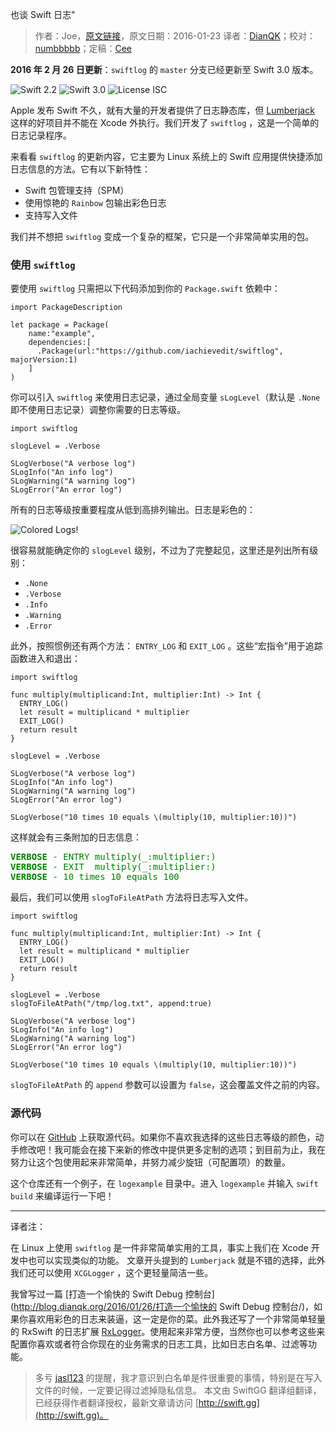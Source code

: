 也谈 Swift 日志"

> 作者：Joe，[原文链接](http://dev.iachieved.it/iachievedit/another-look-at-swift-logging/)，原文日期：2016-01-23
> 译者：[DianQK](undefined)；校对：[numbbbbb](http://numbbbbb.com/)；定稿：[Cee](https://github.com/Cee)
  









**2016 年 2 月 26 日更新**：`swiftlog` 的 `master` 分支已经更新至 Swift 3.0 版本。

![Swift 2.2](https://img.shields.io/badge/Swift-2.2-orange.svg?style=flat) ![Swift 3.0](https://img.shields.io/badge/Swift-3.0-orange.svg?style=flat) ![License ISC](https://img.shields.io/badge/License-ISC-blue.svg?style=flat)

Apple 发布 Swift 不久，就有大量的开发者提供了日志静态库，但 [Lumberjack](https://github.com/CocoaLumberjack/CocoaLumberjack) 这样的好项目并不能在 Xcode 外执行。我们开发了 `swiftlog` ，这是一个简单的日志记录程序。



来看看 `swiftlog` 的更新内容，它主要为 Linux 系统上的 Swift 应用提供快捷添加日志信息的方法。它有以下新特性：

* Swift 包管理支持（SPM）
* 使用惊艳的 `Rainbow` 包输出彩色日志
* 支持写入文件

我们并不想把 `swiftlog` 变成一个复杂的框架，它只是一个非常简单实用的包。

### 使用 `swiftlog`

要使用 `swiftlog` 只需把以下代码添加到你的 `Package.swift` 依赖中：

    
    import PackageDescription
     
    let package = Package(
        name:"example",
        dependencies:[
          .Package(url:"https://github.com/iachievedit/swiftlog", majorVersion:1)
        ]
    )

你可以引入 `swiftlog` 来使用日志记录，通过全局变量 `sLogLevel`（默认是 `.None` 即不使用日志记录）调整你需要的日志等级。

    
    import swiftlog
    
    slogLevel = .Verbose
    
    SLogVerbose("A verbose log")
    SLogInfo("An info log")
    SLogWarning("A warning log")
    SLogError("An error log")

所有的日志等级按重要程度从低到高排列输出。日志是彩色的：

![Colored Logs!](http://swift.gg/img/articles/another-look-at-swift-logging/Untitled-window_011.png1456708215.5935338)

很容易就能确定你的 `slogLevel` 级别，不过为了完整起见，这里还是列出所有级别：

* `.None`
* `.Verbose`
* `.Info`
* `.Warning`
* `.Error`

此外，按照惯例还有两个方法： `ENTRY_LOG` 和 `EXIT_LOG` 。这些“宏指令”用于追踪函数进入和退出：

    
    import swiftlog
    
    func multiply(multiplicand:Int, multiplier:Int) -> Int {
      ENTRY_LOG()
      let result = multiplicand * multiplier
      EXIT_LOG()
      return result
    }
    
    slogLevel = .Verbose
    
    SLogVerbose("A verbose log")
    SLogInfo("An info log")
    SLogWarning("A warning log")
    SLogError("An error log")
    
    SLogVerbose("10 times 10 equals \(multiply(10, multiplier:10))")

这样就会有三条附加的日志信息：

<p><font color="green"></p><pre class="crayon:false">
<b>VERBOSE</b> - ENTRY multiply(_:multiplier:)
<b>VERBOSE</b> - EXIT  multiply(_:multiplier:)
<b>VERBOSE</b> - 10 times 10 equals 100
</pre><p></font></p>

最后，我们可以使用 `slogToFileAtPath` 方法将日志写入文件。

    
    import swiftlog
    
    func multiply(multiplicand:Int, multiplier:Int) -> Int {
      ENTRY_LOG()
      let result = multiplicand * multiplier
      EXIT_LOG()
      return result
    }
    
    slogLevel = .Verbose
    slogToFileAtPath("/tmp/log.txt", append:true)
    
    SLogVerbose("A verbose log")
    SLogInfo("An info log")
    SLogWarning("A warning log")
    SLogError("An error log")
    
    SLogVerbose("10 times 10 equals \(multiply(10, multiplier:10))")

`slogToFileAtPath` 的 `append` 参数可以设置为 `false`，这会覆盖文件之前的内容。

### 源代码

你可以在 [GitHub](https://github.com/iachievedit/swiftlog) 上获取源代码。如果你不喜欢我选择的这些日志等级的颜色，动手修改吧！我可能会在接下来新的修改中提供更多定制的选项；到目前为止，我在努力让这个包使用起来非常简单，并努力减少旋钮（可配置项）的数量。

这个仓库还有一个例子，在 `logexample` 目录中。进入 `logexample` 并输入 `swift build` 来编译运行一下吧！

--- 

译者注：

在 Linux 上使用 `swiftlog` 是一件非常简单实用的工具，事实上我们在 Xcode 开发中也可以实现类似的功能。
文章开头提到的 `Lumberjack` 就是不错的选择，此外我们还可以使用 `XCGLogger` ，这个更轻量简洁一些。

我曾写过一篇 [打造一个愉快的 Swift Debug 控制台](http://blog.dianqk.org/2016/01/26/打造一个愉快的 Swift Debug 控制台/)，如果你喜欢用彩色的日志来装逼，这一定是你的菜。此外我还写了一个非常简单轻量的 RxSwift 的日志扩展 [RxLogger](https://github.com/DianQK/RxLogger)。使用起来非常方便，当然你也可以参考这些来配置你喜欢或者符合你现在的业务需求的日志工具，比如日志白名单、过滤等功能。

> 多亏 [jasl123](https://github.com/jasl) 的提醒，我才意识到白名单是件很重要的事情，特别是在写入文件的时候，一定要记得过滤掉隐私信息。
> 本文由 SwiftGG 翻译组翻译，已经获得作者翻译授权，最新文章请访问 [http://swift.gg](http://swift.gg)。